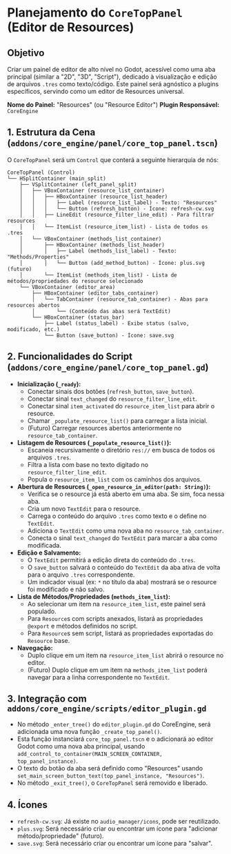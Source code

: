 # Planejamento do `CoreTopPanel` (Editor de Resources)

## Objetivo
Criar um painel de editor de alto nível no Godot, acessível como uma aba principal (similar a "2D", "3D", "Script"), dedicado à visualização e edição de arquivos `.tres` como texto/código. Este painel será agnóstico a plugins específicos, servindo como um editor de Resources universal.

**Nome do Painel:** "Resources" (ou "Resource Editor")
**Plugin Responsável:** `CoreEngine`

## 1. Estrutura da Cena (`addons/core_engine/panel/core_top_panel.tscn`)

O `CoreTopPanel` será um `Control` que conterá a seguinte hierarquia de nós:

```
CoreTopPanel (Control)
└── HSplitContainer (main_split)
    ├── VSplitContainer (left_panel_split)
    │   ├── VBoxContainer (resource_list_container)
    │   │   ├── HBoxContainer (resource_list_header)
    │   │   │   ├── Label (resource_list_label) - Texto: "Resources"
    │   │   │   └── Button (refresh_button) - Ícone: refresh-cw.svg
    │   │   ├── LineEdit (resource_filter_line_edit) - Para filtrar resources
    │   │   └── ItemList (resource_item_list) - Lista de todos os .tres
    │   └── VBoxContainer (methods_list_container)
    │       ├── HBoxContainer (methods_list_header)
    │       │   ├── Label (methods_list_label) - Texto: "Methods/Properties"
    │       │   └── Button (add_method_button) - Ícone: plus.svg (futuro)
    │       └── ItemList (methods_item_list) - Lista de métodos/propriedades do resource selecionado
    └── VBoxContainer (editor_area)
        ├── HBoxContainer (editor_tabs_container)
        │   └── TabContainer (resource_tab_container) - Abas para resources abertos
        │       └── (Conteúdo das abas será TextEdit)
        └── HBoxContainer (status_bar)
            ├── Label (status_label) - Exibe status (salvo, modificado, etc.)
            └── Button (save_button) - Ícone: save.svg
```

## 2. Funcionalidades do Script (`addons/core_engine/panel/core_top_panel.gd`)

*   **Inicialização (`_ready`):**
    *   Conectar sinais dos botões (`refresh_button`, `save_button`).
    *   Conectar sinal `text_changed` do `resource_filter_line_edit`.
    *   Conectar sinal `item_activated` do `resource_item_list` para abrir o resource.
    *   Chamar `_populate_resource_list()` para carregar a lista inicial.
    *   (Futuro) Carregar resources abertos anteriormente no `resource_tab_container`.
*   **Listagem de Resources (`_populate_resource_list()`):**
    *   Escaneia recursivamente o diretório `res://` em busca de todos os arquivos `.tres`.
    *   Filtra a lista com base no texto digitado no `resource_filter_line_edit`.
    *   Popula o `resource_item_list` com os caminhos dos arquivos.
*   **Abertura de Resources (`_open_resource_in_editor(path: String)`):**
    *   Verifica se o resource já está aberto em uma aba. Se sim, foca nessa aba.
    *   Cria um novo `TextEdit` para o resource.
    *   Carrega o conteúdo do arquivo `.tres` como texto e o define no `TextEdit`.
    *   Adiciona o `TextEdit` como uma nova aba no `resource_tab_container`.
    *   Conecta o sinal `text_changed` do `TextEdit` para marcar a aba como modificada.
*   **Edição e Salvamento:**
    *   O `TextEdit` permitirá a edição direta do conteúdo do `.tres`.
    *   O `save_button` salvará o conteúdo do `TextEdit` da aba ativa de volta para o arquivo `.tres` correspondente.
    *   Um indicador visual (ex: `*` no título da aba) mostrará se o resource foi modificado e não salvo.
*   **Lista de Métodos/Propriedades (`methods_item_list`):**
    *   Ao selecionar um item na `resource_item_list`, este painel será populado.
    *   Para `Resource`s com scripts anexados, listará as propriedades `@export` e métodos definidos no script.
    *   Para `Resource`s sem script, listará as propriedades exportadas do `Resource` base.
*   **Navegação:**
    *   Duplo clique em um item na `resource_item_list` abrirá o resource no editor.
    *   (Futuro) Duplo clique em um item na `methods_item_list` poderá navegar para a linha correspondente no `TextEdit`.

## 3. Integração com `addons/core_engine/scripts/editor_plugin.gd`

*   No método `_enter_tree()` do `editor_plugin.gd` do CoreEngine, será adicionada uma nova função `_create_top_panel()`.
*   Esta função instanciará `core_top_panel.tscn` e o adicionará ao editor Godot como uma nova aba principal, usando `add_control_to_container(MAIN_SCREEN_CONTAINER, top_panel_instance)`.
*   O texto do botão da aba será definido como "Resources" usando `set_main_screen_button_text(top_panel_instance, "Resources")`.
*   No método `_exit_tree()`, o `CoreTopPanel` será removido e liberado.

## 4. Ícones

*   `refresh-cw.svg`: Já existe no `audio_manager/icons`, pode ser reutilizado.
*   `plus.svg`: Será necessário criar ou encontrar um ícone para "adicionar método/propriedade" (futuro).
*   `save.svg`: Será necessário criar ou encontrar um ícone para "salvar".
